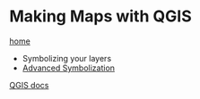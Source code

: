 # Making Maps with QGIS

[home](../README.md)

 - Symbolizing your layers
 - [Advanced Symbolization](advanced-symbology.md)



[QGIS docs](https://docs.qgis.org/testing/en/docs/user_manual/print_composer/index.html)
